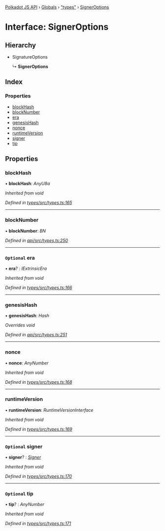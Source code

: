 [Polkadot JS API](../README.md) › [Globals](../globals.md) › ["types"](../modules/_types_.md) › [SignerOptions](_types_.signeroptions.md)

# Interface: SignerOptions

## Hierarchy

* SignatureOptions

  ↳ **SignerOptions**

## Index

### Properties

* [blockHash](_types_.signeroptions.md#blockhash)
* [blockNumber](_types_.signeroptions.md#blocknumber)
* [era](_types_.signeroptions.md#optional-era)
* [genesisHash](_types_.signeroptions.md#genesishash)
* [nonce](_types_.signeroptions.md#nonce)
* [runtimeVersion](_types_.signeroptions.md#runtimeversion)
* [signer](_types_.signeroptions.md#optional-signer)
* [tip](_types_.signeroptions.md#optional-tip)

## Properties

###  blockHash

• **blockHash**: *AnyU8a*

*Inherited from void*

*Defined in [types/src/types.ts:165](https://github.com/polkadot-js/api/blob/7ed1857589/packages/types/src/types.ts#L165)*

___

###  blockNumber

• **blockNumber**: *BN*

*Defined in [api/src/types.ts:250](https://github.com/polkadot-js/api/blob/7ed1857589/packages/api/src/types.ts#L250)*

___

### `Optional` era

• **era**? : *IExtrinsicEra*

*Inherited from void*

*Defined in [types/src/types.ts:166](https://github.com/polkadot-js/api/blob/7ed1857589/packages/types/src/types.ts#L166)*

___

###  genesisHash

• **genesisHash**: *Hash*

*Overrides void*

*Defined in [api/src/types.ts:251](https://github.com/polkadot-js/api/blob/7ed1857589/packages/api/src/types.ts#L251)*

___

###  nonce

• **nonce**: *AnyNumber*

*Inherited from void*

*Defined in [types/src/types.ts:168](https://github.com/polkadot-js/api/blob/7ed1857589/packages/types/src/types.ts#L168)*

___

###  runtimeVersion

• **runtimeVersion**: *RuntimeVersionInterface*

*Inherited from void*

*Defined in [types/src/types.ts:169](https://github.com/polkadot-js/api/blob/7ed1857589/packages/types/src/types.ts#L169)*

___

### `Optional` signer

• **signer**? : *[Signer](_types_.signer.md)*

*Inherited from void*

*Defined in [types/src/types.ts:170](https://github.com/polkadot-js/api/blob/7ed1857589/packages/types/src/types.ts#L170)*

___

### `Optional` tip

• **tip**? : *AnyNumber*

*Inherited from void*

*Defined in [types/src/types.ts:171](https://github.com/polkadot-js/api/blob/7ed1857589/packages/types/src/types.ts#L171)*
